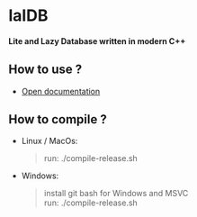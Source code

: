 # lalDB
#### Lite and Lazy  Database written in modern C++

## How to use ?

 *  [Open documentation](https://gitlab.holidev.net/open-libs/laldb/wikis/home "Documentation link")

## How to compile ?
- Linux / MacOs:
	> run: ./compile-release.sh  
- Windows:
	> install git bash for Windows and MSVC  
	> run: ./compile-release.sh  